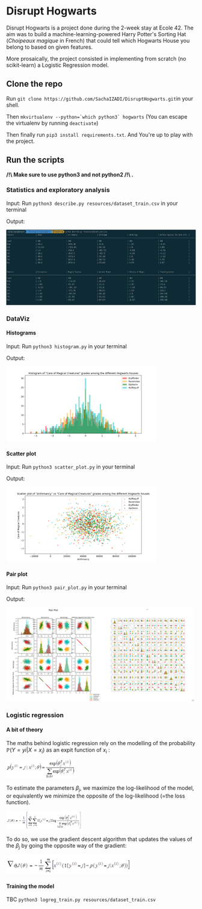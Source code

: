 # Disrupt Hogwarts

Disrupt Hogwarts is a project done during the 2-week stay at Ecole 42. The aim was to build a machine-learning-powered Harry Potter's Sorting Hat (*Choipeaux magique* in French) that could tell which Hogwarts House you belong to based on given features.

More prosaically, the project consisted in implementing from scratch (no scikit-learn) a Logistic Regression model.

## Clone the repo
Run `git clone https://github.com/SachaIZADI/DisruptHogwarts.git`in your shell.

Then ```mkvirtualenv --python=`which python3` hogwarts``` (You can escape the virtualenv by running `deactivate`)

Then finally run `pip3 install requirements.txt`. And You're up to play with the project.



## Run the scripts

**/!\ Make sure to use python3 and not python2 /!\ .**

### Statistics and exploratory analysis
Input: Run `python3 describe.py resources/dataset_train.csv` in your terminal

Output: 

<img src = "img/stdout.png" height="200">


### DataViz
#### Histograms
Input: Run `python3 histogram.py` in your terminal

Output: 

<img src = "img/hist.png" height="200">

#### Scatter plot
Input: Run `python3 scatter_plot.py` in your terminal

Output: 

<img src = "img/scatter.png" height="200">

#### Pair plot
Input: Run `python3 pair_plot.py` in your terminal

Output: 

<img src = "img/pairplot.png" height="250"><img src = "img/full_pair_plot.png" height="250">


### Logistic regression

#### A bit of theory
The maths behind logistic regression rely on the modelling of the probability $\mathbb{P}(Y=yi|X=x_i)$ as an expit function of $x_i$ :

<img src = "img/formula_proba.png" height="50">

To estimate the parameters $\beta_j$, we maximize the log-likelihood of the model, or equivalently we minimize the opposite of the log-likelihood (=the loss function).

<img src = "img/formula_loss.png" height="50">

To do so, we use the gradient descent algorithm that updates the values of the $\beta_j$ by going the opposite way of the gradient: 

<img src = "img/formula_gradient.png" height="50">


#### Training the model
TBC `python3 logreg_train.py resources/dataset_train.csv`